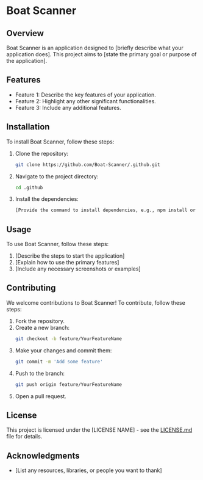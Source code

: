 # Boat Scanner

## Overview
Boat Scanner is an application designed to [briefly describe what your application does]. This project aims to [state the primary goal or purpose of the application].

## Features
- Feature 1: Describe the key features of your application.
- Feature 2: Highlight any other significant functionalities.
- Feature 3: Include any additional features.

## Installation
To install Boat Scanner, follow these steps:

1. Clone the repository:
    ```sh
    git clone https://github.com/Boat-Scanner/.github.git
    ```
2. Navigate to the project directory:
    ```sh
    cd .github
    ```
3. Install the dependencies:
    ```sh
    [Provide the command to install dependencies, e.g., npm install or pip install -r requirements.txt]
    ```

## Usage
To use Boat Scanner, follow these steps:

1. [Describe the steps to start the application]
2. [Explain how to use the primary features]
3. [Include any necessary screenshots or examples]

## Contributing
We welcome contributions to Boat Scanner! To contribute, follow these steps:

1. Fork the repository.
2. Create a new branch:
    ```sh
    git checkout -b feature/YourFeatureName
    ```
3. Make your changes and commit them:
    ```sh
    git commit -m 'Add some feature'
    ```
4. Push to the branch:
    ```sh
    git push origin feature/YourFeatureName
    ```
5. Open a pull request.

## License
This project is licensed under the [LICENSE NAME] - see the [LICENSE.md](LICENSE.md) file for details.

## Acknowledgments
- [List any resources, libraries, or people you want to thank]
